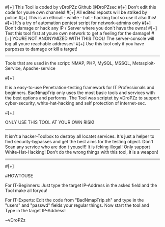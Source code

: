 #[+] This Tool is coded by vDroPZz
           Github @DroPZsec
#[+] Don't edit this code for youre own channels!
#[+] All edited reposts will be striked by police
#[+] This is an ethical - wihite - hat - hacking tool so use it also this!
#[+] It's a try of automation pentest script for network-admins only
#[+] Don't damage or hack any IP / Server where you don't have the owns!
#[+] Test this tool first at youre own network to get a feeling for the damage!
#[+] YOURE NOT ANONYMIZED WITH THIS TOOL! The server-console will log all youre reachable addresses!
#[+] Use this tool only if you have purposes to damage or kill a target!

------------------------------------------------------------------------------------------------------------

Tools that are used in the script:
NMAP, PHP, MySQL, MSSQL, Metasploit-Service, Apache-service

#[+]

It is a easy-to-use Penetration-testing framework for IT Professionals and beginners.
BadNmapTrip only uses the most basic tools and services with the best options and performs.
The Tool was scriptet by vDroPZz to support cyber-security, white-hat-hacking and self protection of internet-sec.

#[+]

ONLY USE THIS TOOL AT YOUR OWN RISK!
____________________________________

It isn't a hacker-Toolbox to destroy all locatet services.
It's just a helper to find security-bypasses and get the best aims for the testing object.
Don't Scan any service who are don't youself! It is fcking illegal!
Only support White-Hat-Hacking!
Don't do the wrong things with this tool, it is a weapon!

_____________________________________________________________

#[+] 

#HOWTOUSE

For IT-Beginners: Just type the target IP-Address in the asked field and the Tool make all foryou!

For IT-Experts: Edit the code from "BadNmapTrip.sh" and type in the "users" and "passwd" fields your regular things.
Now start the tool and Type in the target IP-Address!

~vDroPZz
